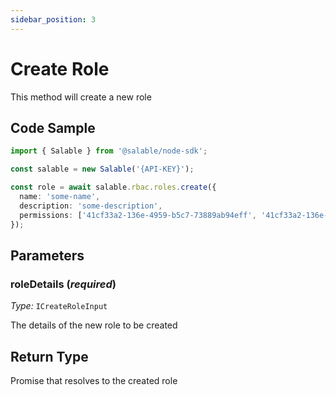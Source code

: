 ```yaml
---
sidebar_position: 3
---
```


# Create Role

This method will create a new role

## Code Sample

```typescript
import { Salable } from '@salable/node-sdk';

const salable = new Salable('{API-KEY}');

const role = await salable.rbac.roles.create({
  name: 'some-name',
  description: 'some-description',
  permissions: ['41cf33a2-136e-4959-b5c7-73889ab94eff', '41cf33a2-136e-4959-b5c7-73889ab94eff'],
});
```

## Parameters

### roleDetails (_required_)

_Type:_ `ICreateRoleInput`

The details of the new role to be created

## Return Type

Promise that resolves to the created role
